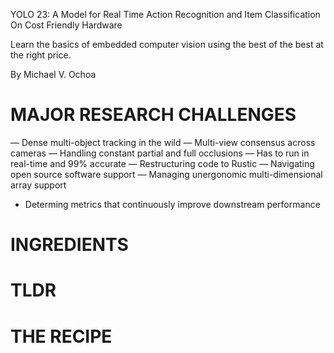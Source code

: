 YOLO 23:  A Model for Real Time Action Recognition and Item Classification On Cost Friendly Hardware

Learn the basics of embedded computer vision using the best of the best at the right price.

By Michael V. Ochoa 

# MAJOR RESEARCH CHALLENGES

— Dense multi-object tracking in the wild
— Multi-view consensus across cameras
— Handling constant partial and full occlusions 
— Has to run in real-time and 99% accurate 
— Restructuring code to Rustic
— Navigating open source software support 
— Managing unergonomic multi-dimensional array support 
- Determing metrics that continuously improve downstream performance

# INGREDIENTS


# TLDR


# THE RECIPE

